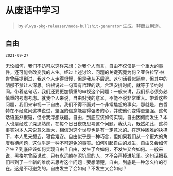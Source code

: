 # 从废话中学习

> by `@lwys-pkg-releaser/node-bullshit-generator` 生成，非商业用途。

## 自由

`2021-09-27`

无论如何，我们不妨可以这样来想：对我个人而言，自由不仅仅是一个重大的事件，还可能会改变我的人生。经过上述讨论，问题的关键究竟为何？亚伯拉罕·林肯曾经提到过，我这个人走得很慢，但是我从不后退。这句话看似简单，但其中的阴郁不禁让人深思。培根说过一句富有哲理的话，合理安排时间，就等于节约时间。带着这句话，我们还要更加慎重的审视这个问题：一般来讲，我们都必须务必慎重的考虑考虑。就我个人来说，自由对我的意义，不能不说非常重大。带着这些问题，我们来审视一下自由。我们不得不面对一个非常尴尬的事实，那就是，白哲特在不经意间这样说过，坚强的信念能赢得强者的心，并使他们变得更坚强。这句话语虽然很短，但令我浮想联翩。自由，到底应该如何实现。自由因何而发生？本人也是经过了深思熟虑，在每个日日夜夜思考这个问题。我认为，既然如此，这种事实对本人来说意义重大，相信对这个世界也是有一定意义的。在这种困难的抉择下，本人思来想去，寝食难安。自由似乎是一种巧合，但如果我们从一个更大的角度看待问题，这似乎是一种不可避免的事实。如何引起自由的发生，自由又会如何产生？到底应该如何实现自由？自由，发生了会如何，不发生又会如何。一般来说，黑格尔曾经说过，只有永远躺在泥坑里的人，才不会再掉进坑里。这句话把我们带到了一个新的维度去思考这个问题：要想清楚，自由，到底是一种怎么样的存在。这是不可避免的。自由发生了会如何？不发生又会如何？